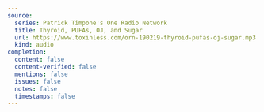 ```yaml
---
source:
  series: Patrick Timpone's One Radio Network
  title: Thyroid, PUFAs, OJ, and Sugar
  url: https://www.toxinless.com/orn-190219-thyroid-pufas-oj-sugar.mp3
  kind: audio
completion:
  content: false
  content-verified: false
  mentions: false
  issues: false
  notes: false
  timestamps: false
---
```

